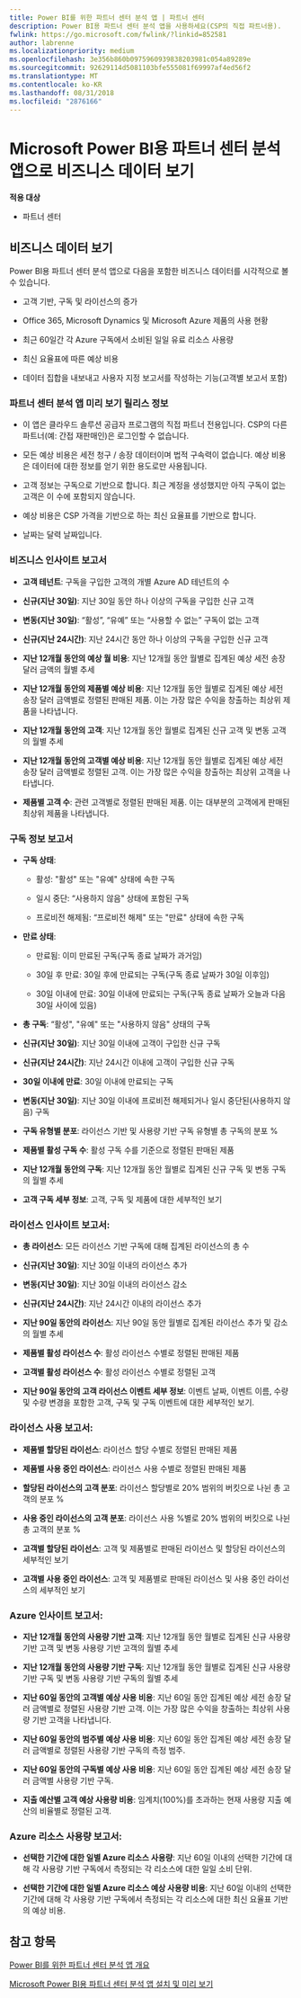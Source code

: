 ```yaml
---
title: Power BI를 위한 파트너 센터 분석 앱 | 파트너 센터
description: Power BI용 파트너 센터 분석 앱을 사용하세요(CSP의 직접 파트너용).
fwlink: https://go.microsoft.com/fwlink/?linkid=852581
author: labrenne
ms.localizationpriority: medium
ms.openlocfilehash: 3e356b860b0975960939838203981c054a89289e
ms.sourcegitcommit: 92629114d5081103bfe555081f69997af4ed56f2
ms.translationtype: MT
ms.contentlocale: ko-KR
ms.lasthandoff: 08/31/2018
ms.locfileid: "2876166"
---
```

# <a name="view-your-business-data-with-the-partner-center-analytics-app-for-microsoft-power-bi"></a>Microsoft Power BI용 파트너 센터 분석 앱으로 비즈니스 데이터 보기

**적용 대상**

-   파트너 센터

## <a name="view-your-business-data"></a>비즈니스 데이터 보기

Power BI용 파트너 센터 분석 앱으로 다음을 포함한 비즈니스 데이터를 시각적으로 볼 수 있습니다.

- 고객 기반, 구독 및 라이선스의 증가

- Office 365, Microsoft Dynamics 및 Microsoft Azure 제품의 사용 현황

- 최근 60일간 각 Azure 구독에서 소비된 일일 유료 리소스 사용량

- 최신 요율표에 따른 예상 비용

- 데이터 집합을 내보내고 사용자 지정 보고서를 작성하는 기능(고객별 보고서 포함) 

### <a name="about-the-partner-center-analytics-app-preview-release"></a>파트너 센터 분석 앱 미리 보기 릴리스 정보

 - 이 앱은 클라우드 솔루션 공급자 프로그램의 직접 파트너 전용입니다. CSP의 다른 파트너(예: 간접 재판매인)은 로그인할 수 없습니다.

- 모든 예상 비용은 세전 청구 / 송장 데이터이며 법적 구속력이 없습니다. 예상 비용은 데이터에 대한 정보를 얻기 위한 용도로만 사용됩니다.

- 고객 정보는 구독으로 기반으로 합니다. 최근 계정을 생성했지만 아직 구독이 없는 고객은 이 수에 포함되지 않습니다. 

- 예상 비용은 CSP 가격을 기반으로 하는 최신 요율표를 기반으로 합니다. 

- 날짜는 달력 날짜입니다. 


### <a name="business-insights-report"></a>비즈니스 인사이트 보고서

-  **고객 테넌트**: 구독을 구입한 고객의 개별 Azure AD 테넌트의 수

-  **신규(지난 30일)**: 지난 30일 동안 하나 이상의 구독을 구입한 신규 고객

-  **변동(지난 30일)**: “활성”, “유예” 또는 “사용할 수 없는” 구독이 없는 고객

- **신규(지난 24시간)**: 지난 24시간 동안 하나 이상의 구독을 구입한 신규 고객

- **지난 12개월 동안의 예상 월 비용**: 지난 12개월 동안 월별로 집계된 예상 세전 송장 달러 금액의 월별 추세

- **지난 12개월 동안의 제품별 예상 비용**: 지난 12개월 동안 월별로 집계된 예상 세전 송장 달러 금액별로 정렬된 판매된 제품. 이는 가장 많은 수익을 창출하는 최상위 제품을 나타냅니다.

- **지난 12개월 동안의 고객**: 지난 12개월 동안 월별로 집계된 신규 고객 및 변동 고객의 월별 추세

- **지난 12개월 동안의 고객별 예상 비용**: 지난 12개월 동안 월별로 집계된 예상 세전 송장 달러 금액별로 정렬된 고객. 이는 가장 많은 수익을 창출하는 최상위 고객을 나타냅니다.

- **제품별 고객 수**: 관련 고객별로 정렬된 판매된 제품. 이는 대부분의 고객에게 판매된 최상위 제품을 나타냅니다. 


### <a name="subscription-insights-report"></a>구독 정보 보고서 

- **구독 상태**:

    - 활성: "활성" 또는 "유예" 상태에 속한 구독

    - 일시 중단: “사용하지 않음" 상태에 포함된 구독

    - 프로비전 해제됨: “프로비전 해제" 또는 "만료" 상태에 속한 구독

- **만료 상태**:

    - 만료됨: 이미 만료된 구독(구독 종료 날짜가 과거임)

    - 30일 후 만료: 30일 후에 만료되는 구독(구독 종료 날짜가 30일 이후임)

    - 30일 이내에 만료: 30일 이내에 만료되는 구독(구독 종료 날짜가 오늘과 다음 30일 사이에 있음)

-  **총 구독**: “활성", "유예" 또는 "사용하지 않음" 상태의 구독

- **신규(지난 30일)**: 지난 30일 이내에 고객이 구입한 신규 구독

- **신규(지난 24시간)**: 지난 24시간 이내에 고객이 구입한 신규 구독

- **30일 이내에 만료**: 30일 이내에 만료되는 구독

- **변동(지난 30일)**: 지난 30일 이내에 프로비전 해제되거나 일시 중단된(사용하지 않음) 구독

- **구독 유형별 분포**: 라이선스 기반 및 사용량 기반 구독 유형별 총 구독의 분포 %

- **제품별 활성 구독 수**: 활성 구독 수를 기준으로 정렬된 판매된 제품

- **지난 12개월 동안의 구독**: 지난 12개월 동안 월별로 집계된 신규 구독 및 변동 구독의 월별 추세

- **고객 구독 세부 정보**: 고객, 구독 및 제품에 대한 세부적인 보기 


### <a name="license-insights-report"></a>라이선스 인사이트 보고서:

- **총 라이선스**: 모든 라이선스 기반 구독에 대해 집계된 라이선스의 총 수

- **신규(지난 30일)**: 지난 30일 이내의 라이선스 추가

- **변동(지난 30일)**: 지난 30일 이내의 라이선스 감소

- **신규(지난 24시간)**: 지난 24시간 이내의 라이선스 추가

- **지난 90일 동안의 라이선스**: 지난 90일 동안 월별로 집계된 라이선스 추가 및 감소의 월별 추세

- **제품별 활성 라이선스 수**: 활성 라이선스 수별로 정렬된 판매된 제품

- **고객별 활성 라이선스 수**: 활성 라이선스 수별로 정렬된 고객

- **지난 90일 동안의 고객 라이선스 이벤트 세부 정보**: 이벤트 날짜, 이벤트 이름, 수량 및 수량 변경을 포함한 고객, 구독 및 구독 이벤트에 대한 세부적인 보기.


### <a name="licenses-usage-report"></a>라이선스 사용 보고서:

- **제품별 할당된 라이선스**: 라이선스 할당 수별로 정렬된 판매된 제품

- **제품별 사용 중인 라이선스**: 라이선스 사용 수별로 정렬된 판매된 제품

- **할당된 라이선스의 고객 분포**: 라이선스 할당별로 20% 범위의 버킷으로 나뉜 총 고객의 분포 %

- **사용 중인 라이선스의 고객 분포**: 라이선스 사용 %별로 20% 범위의 버킷으로 나뉜 총 고객의 분포 %

- **고객별 할당된 라이선스**: 고객 및 제품별로 판매된 라이선스 및 할당된 라이선스의 세부적인 보기

- **고객별 사용 중인 라이선스**: 고객 및 제품별로 판매된 라이선스 및 사용 중인 라이선스의 세부적인 보기


### <a name="azure-insights-report"></a>Azure 인사이트 보고서:

- **지난 12개월 동안의 사용량 기반 고객**: 지난 12개월 동안 월별로 집계된 신규 사용량 기반 고객 및 변동 사용량 기반 고객의 월별 추세

- **지난 12개월 동안의 사용량 기반 구독**: 지난 12개월 동안 월별로 집계된 신규 사용량 기반 구독 및 변동 사용량 기반 구독의 월별 추세

- **지난 60일 동안의 고객별 예상 사용 비용**: 지난 60일 동안 집계된 예상 세전 송장 달러 금액별로 정렬된 사용량 기반 고객. 이는 가장 많은 수익을 창출하는 최상위 사용량 기반 고객을 나타냅니다.

- **지난 60일 동안의 범주별 예상 사용 비용**: 지난 60일 동안 집계된 예상 세전 송장 달러 금액별로 정렬된 사용량 기반 구독의 측정 범주.

- **지난 60일 동안의 구독별 예상 사용 비용**: 지난 60일 동안 집계된 예상 세전 송장 달러 금액별 사용량 기반 구독.

- **지출 예산별 고객 예상 사용량 비용**: 임계치(100%)를 초과하는 현재 사용량 지출 예산의 비율별로 정렬된 고객.


### <a name="azure-resource-usage-report"></a>Azure 리소스 사용량 보고서:

- **선택한 기간에 대한 일별 Azure 리소스 사용량**: 지난 60일 이내의 선택한 기간에 대해 각 사용량 기반 구독에서 측정되는 각 리소스에 대한 일일 소비 단위.

- **선택한 기간에 대한 일별 Azure 리소스 예상 사용량 비용**: 지난 60일 이내의 선택한 기간에 대해 각 사용량 기반 구독에서 측정되는 각 리소스에 대한 최신 요율표 기반의 예상 비용. 

## <a name="see-also"></a>참고 항목

[Power BI를 위한 파트너 센터 분석 앱 개요](power-bi-app-for-direct-partners.md)


[Microsoft Power BI용 파트너 센터 분석 앱 설치 및 미리 보기](power-bi-app-for-direct-partners-install.md)
